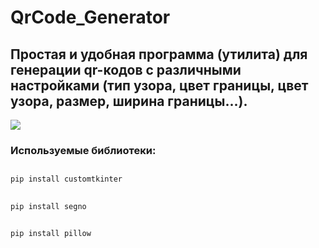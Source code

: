 # QrCode_Generator
<h2>Простая и удобная программа (утилита) для генерации qr-кодов c различными настройками (тип узора, цвет границы, цвет узора, размер, ширина границы...).</h2>

![](screenshots/screenshot.png)

<h3>Используемые библиотеки:</h3>

##
    pip install customtkinter

##
    pip install segno

##
    pip install pillow
